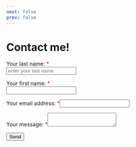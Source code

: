 ```yaml
---
next: false
prev: false
---
```


# Contact me!

<form name="contact" action="/success" data-netlify="true" data-netlify-recaptcha="true">
  <div class="row">
    <p class="column">
      <label>Your last name: <span style="color:red">*</span> </label><br>
      <input class="val__inputName" placeholder="enter your last name" type="text" name="name" required />
    </p>
    <p class="column">
      <label>Your first name: <span style="color:red">*</span></label><br>
      <input class="val__input" type="text" name="prenom" />
    </p>
  </div>
  <p>
    <label>Your email address: <span style="color:red">*</span><input class="val__input" type="email" name="email" required/></label>
  </p>
  <p>
    <label>Your message: <span style="color:red">*</span><textarea class="val__message" name="message" required></textarea></label>
  </p>
  <div data-netlify-recaptcha="true" required></div>
  <p>
    <button class="buttonstyle" type="submit">Send</button>
  </p>
</form> 